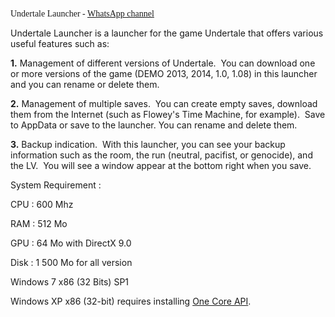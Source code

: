 <span style="font-family: 'Comic Sans MS';">Undertale Launcher - [WhatsApp channel](https://whatsapp.com/channel/0029Vb9tYfi7IUYTeusCq70D)

Undertale Launcher is a launcher for the game Undertale that offers various useful features such as:

**1.**   ﻿Management of different versions of Undertale.
   ﻿   ﻿You can download one or more versions of the game (DEMO 2013, 2014, 1.0, 1.08) in this launcher and you can rename or delete them.

**2.**   ﻿Management of multiple saves.
   ﻿   ﻿You can create empty saves, download them from the Internet (such as Flowey's Time Machine, for example).
﻿   ﻿Save to AppData or save to the launcher. You can rename and delete them.

**3.**   ﻿Backup indication.
   ﻿   ﻿With this launcher, you can see your backup information such as the room, the run (neutral, pacifist, or genocide), and the LV.
   ﻿   ﻿You will see a window appear at the bottom right when you save.

System Requirement :

CPU : 600 Mhz

RAM : 512 Mo

GPU : 64 Mo with DirectX 9.0

Disk : 1 500 Mo for all version

Windows 7 x86 (32 Bits) SP1

Windows XP x86 (32-bit) requires installing [One Core API](https://github.com/shorthorn-project/One-Core-API-Binaries).
